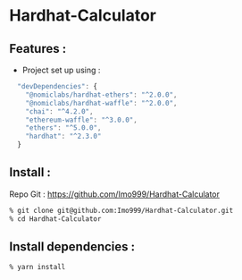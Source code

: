 # Hardhat-Calculator


## Features :

- Project set up using : 

```js
  "devDependencies": {
    "@nomiclabs/hardhat-ethers": "^2.0.0",
    "@nomiclabs/hardhat-waffle": "^2.0.0",
    "chai": "^4.2.0",
    "ethereum-waffle": "^3.0.0",
    "ethers": "^5.0.0",
    "hardhat": "^2.3.0"
  }
```

## Install : 
Repo Git : https://github.com/Imo999/Hardhat-Calculator

```zsh
% git clone git@github.com:Imo999/Hardhat-Calculator.git
% cd Hardhat-Calculator
```

## Install dependencies : 

```zsh
% yarn install
```
